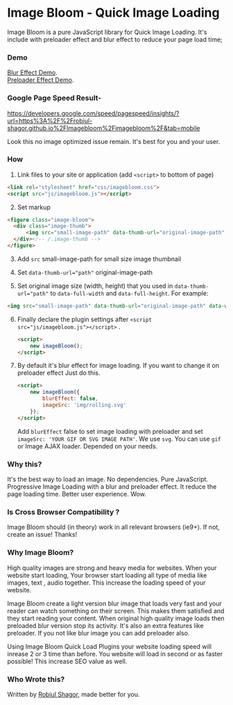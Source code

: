 # Image Bloom - Quick Image Loading 
Image Bloom is a pure JavaScript library for Quick Image Loading. It's include with preloader effect and blur effect to reduce your page load time; 

### Demo
[Blur Effect Demo](https://robiul-shagor.github.io/Imagebloom/imagebloom/).<br/>
[Preloader Effect Demo](https://robiul-shagor.github.io/Imagebloom/imagebloom/?preloader=on).


### Google Page Speed Result-
https://developers.google.com/speed/pagespeed/insights/?url=https%3A%2F%2Frobiul-shagor.github.io%2FImagebloom%2Fimagebloom%2F&tab=mobile

Look this no image optimized issue remain. It's best for you and your user.

### How

1. Link files to your site or application (add `<script>` to bottom of page)

  ```html
  <link rel="stylesheet" href="css/imagebloom.css">
  <script src="js/imagebloom.js"></script>
  ```

2. Set markup 

  ```html
  <figure class="image-bloom">
  	<div class="image-thumb">	
  		<img src="small-image-path" data-thumb-url="original-image-path" data-full-width="950" data-full-height="633" alt="">
  	</div><!-- /.image-thumb -->
  </figure>
  ```

3. Add `src` small-image-path for small size image thumbnail 

4. Set `data-thumb-url="path"` original-image-path  

5. Set original image size (width, height) that you used in `data-thumb-url="path"` to `data-full-width` and `data-full-height`. For example:

  ```html
  <img src="small-image-path" data-thumb-url="original-image-path" data-width="1920" data-height="1080" alt="">
  ```
6. Finally declare the plugin settings after `<script src="js/imagebloom.js"></script>` .

	```html
	<script>
		new imageBloom();
	</script>
	```
7. By default it's blur effect for image loading. If you want to change it on preloader effect Just do this.

	```html
	<script>
		new imageBloom({
		    blurEffect: false,
		    imageSrc: 'img/rolling.svg'
		});
	</script>
	```
	Add `blurEffect` false to set image loading with preloader and set `imageSrc: 'YOUR GIF OR SVG IMAGE PATH'`. We use `svg`. You can use `gif` or Image AJAX loader. Depended on your needs.

### Why this?

It's the best way to load an image. No dependencies. Pure JavaScript. Progressive Image Loading with a blur and preloader effect. It reduce the page loading time. Better user experience. Wow.


### Is Cross Browser Compatibility ?

Image Bloom should (in theory) work in all relevant browsers (ie9+). If not, create an issue! Thanks!

### Why Image Bloom?

High quality images are strong and heavy media for websites. When your website start loading, Your browser start loading all type of media like images, text , audio together. This increase the loading speed of your website.

Image Bloom create a light version blur image that loads very fast and your reader can watch something on their screen. This makes them satisfied and they start reading your content. When original high quality image loads then preloaded blur version stop its activity. It's also an extra features like preloader. If you not like blur image you can add preloader also.

Using Image Bloom Quick Load Plugins your website loading speed will inrease 2 or 3 time than before. You website will load in second or as faster possible! This increase SEO value as well. 

### Who Wrote this?

Written by <a href="http://robiul-shagor.github.io/">Robiul Shagor</a>, made better for you.